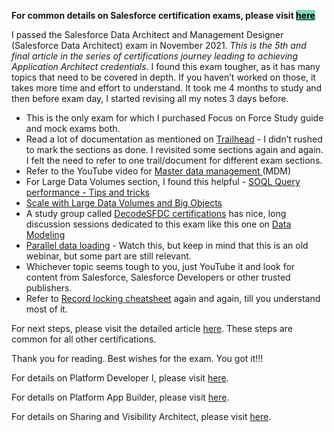 <!-- wp:paragraph -->
<p><strong>For common details on Salesforce certification exams, please visit <a rel="noreferrer noopener" href="https://lifeis2golearn.com/salesforce-certification-exams/" target="_blank"><mark style="background-color:#7bdcb5" class="has-inline-color">here</mark></a></strong><br></p>
<!-- /wp:paragraph -->

<!-- wp:paragraph -->
<p>I passed the Salesforce Data Architect and Management Designer (Salesforce Data Architect) exam in November 2021. <em>This is the 5th and final article in the series of certifications journey leading to achieving Application Architect credentials.</em> I found this exam tougher, as it has many topics that need to be covered in depth. If you haven’t worked on those, it takes more time and effort to understand. It took me 4 months to study and then before exam day, I started revising all my notes 3 days before.</p>
<!-- /wp:paragraph -->

<!-- wp:list -->
<ul><li>This is the only exam for which I purchased Focus on Force Study guide and mock exams both.</li><li>Read a lot of documentation as mentioned on <a rel="noreferrer noopener" href="https://trailhead.salesforce.com/en/users/strailhead/trailmixes/architect-data-architecture-and-management" target="_blank">Trailhead</a> -  I didn’t rushed to mark the sections as done. I revisited some sections again and again. I felt the need to refer to one trail/document for different exam sections.</li><li>Refer to the YouTube video for <a rel="noreferrer noopener" href="https://youtu.be/i-4teiiiVY4" target="_blank">Master data management </a>(MDM)</li><li>For Large Data Volumes section, I found this helpful - <a rel="noreferrer noopener" href="https://youtu.be/uyyXdEIieN4" target="_blank">SOQL Query performance - Tips and tricks</a> </li><li><a href="https://youtu.be/oxg2Zq6UPN4">Scale with Large Data Volumes and Big Objects</a></li><li>A study group called <a href="https://youtube.com/channel/UCtp6d0XZ_r3wK4bVw03OBYQ">DecodeSFDC certifications</a> has nice, long discussion sessions dedicated to this exam like this one on <a href="https://youtu.be/Sw-iqjxdI7w">Data Modeling</a></li><li><a href="https://youtu.be/YCfDK1Pp240">Parallel data loading</a> - Watch this, but keep in mind that this is an old webinar, but some part are still relevant.</li><li>Whichever topic seems tough to you, just YouTube it and look for content from Salesforce, Salesforce Developers or other trusted publishers.</li><li>Refer to <a rel="noreferrer noopener" href="https://blog.bessereau.eu/assets/pdfs/SF_Record-Locking-Cheatsheet_web.pdf" target="_blank">Record locking cheatsheet</a> again and again, till you understand most of it.<br></li></ul>
<!-- /wp:list -->

<!-- wp:paragraph -->
<p>For next steps, please visit the detailed article <a rel="noreferrer noopener" href="https://lifeis2golearn.com/salesforce-certification-exams" target="_blank">here</a>. These steps are common for all other certifications.</p>
<!-- /wp:paragraph -->

<!-- wp:paragraph -->
<p>Thank you for reading. Best wishes for the exam. You got it!!!</p>
<!-- /wp:paragraph -->

<!-- wp:paragraph -->
<p>For details on Platform Developer I, please visit <a rel="noreferrer noopener" href="https://lifeis2golearn.com/salesforce-platform-developer-i-certification-exam/" target="_blank">here</a>.</p>
<!-- /wp:paragraph -->

<!-- wp:paragraph -->
<p>For details on Platform App Builder, please visit <a href="https://lifeis2golearn.com/salesforce-platform-app-builder/" target="_blank" rel="noreferrer noopener">here</a>.</p>
<!-- /wp:paragraph -->

<!-- wp:paragraph -->
<p>For details on Sharing and Visibility Architect, please visit <a rel="noreferrer noopener" href="https://lifeis2golearn.com/my-learning-journey-salesforce-sharing-and-visibility-architect-certification-exam/" target="_blank">here</a>.</p>
<!-- /wp:paragraph -->
